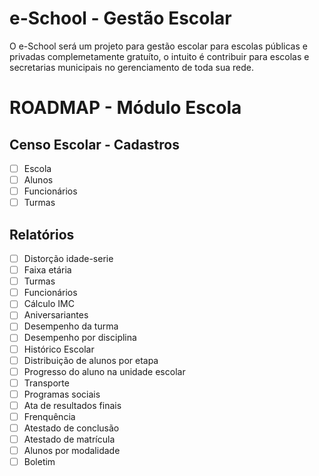 # e-School - Gestão Escolar
O e-School será um projeto para gestão escolar para escolas públicas e privadas complemetamente gratuíto, o intuito é contribuir para escolas e secretarias municipais no gerenciamento de toda sua rede.
 
# ROADMAP - Módulo Escola
## Censo Escolar - Cadastros
- [ ] Escola
- [ ] Alunos
- [ ] Funcionários
- [ ] Turmas

## Relatórios
- [ ] Distorção idade-serie
- [ ] Faixa etária
- [ ] Turmas
- [ ] Funcionários
- [ ] Cálculo IMC
- [ ] Aniversariantes
- [ ] Desempenho da turma
- [ ] Desempenho por disciplina
- [ ] Histórico Escolar
- [ ] Distribuição de alunos por etapa
- [ ] Progresso do aluno na unidade escolar
- [ ] Transporte
- [ ] Programas sociais
- [ ] Ata de resultados finais
- [ ] Frenquência
- [ ] Atestado de conclusão
- [ ] Atestado de matrícula
- [ ] Alunos por modalidade
- [ ] Boletim
